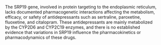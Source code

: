 The SRP19 gene, involved in protein targeting to the endoplasmic reticulum, lacks documented pharmacogenetic interactions affecting the metabolism, efficacy, or safety of antidepressants such as sertraline, paroxetine, fluoxetine, and citalopram. These antidepressants are mainly metabolized by the CYP2D6 and CYP2C19 enzymes, and there is no established evidence that variations in SRP19 influence the pharmacokinetics or pharmacodynamics of these drugs.
